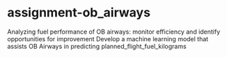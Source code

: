 # assignment-ob_airways
Analyzing fuel performance of OB airways: monitor efficiency and identify opportunities for improvement
Develop a machine learning model that assists OB Airways in predicting planned_flight_fuel_kilograms
